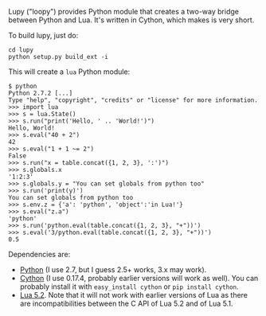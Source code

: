 Lupy ("loopy") provides Python module that creates a two-way bridge between Python and Lua.  It's written in Cython, which makes is very short.

To build lupy, just do:
```
cd lupy
python setup.py build_ext -i
```

This will create a `lua` Python module:
```
$ python
Python 2.7.2 [...]
Type "help", "copyright", "credits" or "license" for more information.
>>> import lua
>>> s = lua.State()
>>> s.run("print('Hello, ' .. 'World!')")
Hello, World!
>>> s.eval("40 + 2")
42
>>> s.eval("1 + 1 ~= 2")
False
>>> s.run("x = table.concat({1, 2, 3}, ':')")
>>> s.globals.x
'1:2:3'
>>> s.globals.y = "You can set globals from python too"
>>> s.run('print(y)')
You can set globals from python too
>>> s.env.z = {'a': 'python', 'object':'in Lua!'}
>>> s.eval("z.a")
'python'
>>> s.run('python.eval(table.concat({1, 2, 3}, "+"))')
>>> s.eval('3/python.eval(table.concat({1, 2, 3}, "+"))')
0.5
```

Dependencies are:

  * [Python](http://python.org) (I use 2.7, but I guess 2.5+ works, 3.x may work).
  * [Cython](http://cython.org) (I use 0.17.4, probably earlier versions will work as well). You can probably install it with `easy_install cython` or `pip install cython`.
  * [Lua 5.2](http://www.lua.org).  Note that it will not work with earlier versions of Lua as there are incompatibilities between the C API of Lua 5.2 and of Lua 5.1.